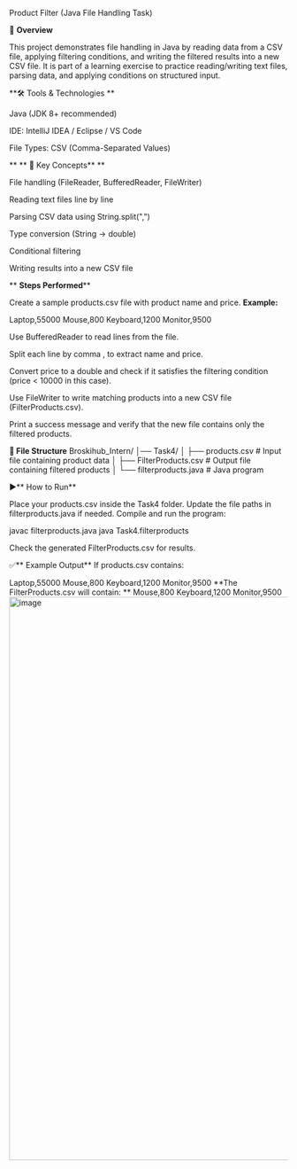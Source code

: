 Product Filter (Java File Handling Task)

📌 **Overview**

This project demonstrates file handling in Java by reading data from a CSV file, applying filtering conditions, and writing the filtered results into a new CSV file.
It is part of a learning exercise to practice reading/writing text files, parsing data, and applying conditions on structured input.

**🛠 Tools & Technologies
**

Java (JDK 8+ recommended)

IDE: IntelliJ IDEA / Eclipse / VS Code

File Types: CSV (Comma-Separated Values)

   ** **  🔑 Key Concepts**
**

File handling (FileReader, BufferedReader, FileWriter)

Reading text files line by line

Parsing CSV data using String.split(",")

Type conversion (String → double)

Conditional filtering

Writing results into a new CSV file

   **   **Steps Performed****

Create a sample products.csv file with product name and price.
**Example:**

Laptop,55000
Mouse,800
Keyboard,1200
Monitor,9500


Use BufferedReader to read lines from the file.

Split each line by comma , to extract name and price.

Convert price to a double and check if it satisfies the filtering condition (price < 10000 in this case).

Use FileWriter to write matching products into a new CSV file (FilterProducts.csv).

Print a success message and verify that the new file contains only the filtered products.

**📂 File Structure**
Broskihub_Intern/
│── Task4/
│   ├── products.csv        # Input file containing product data
│   ├── FilterProducts.csv  # Output file containing filtered products
│   └── filterproducts.java # Java program

▶️** How to Run**

Place your products.csv inside the Task4 folder.
Update the file paths in filterproducts.java if needed.
Compile and run the program:

javac filterproducts.java
java Task4.filterproducts

Check the generated FilterProducts.csv for results.

✅** Example Output**
If products.csv contains:

Laptop,55000
Mouse,800
Keyboard,1200
Monitor,9500
**The FilterProducts.csv will contain:
**
Mouse,800
Keyboard,1200
Monitor,9500  <img width="1905" height="1017" alt="image" src="https://github.com/user-attachments/assets/81224830-1737-496d-9d3e-6419d3f31d6a" />
